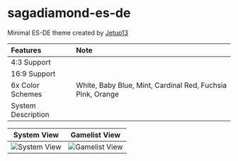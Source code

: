 # sagadiamond-es-de

Minimal ES-DE theme created by [Jetup13](https://github.com/Jetup13)

Features|Note
:-------|:----
4:3 Support|
16:9 Support|
6x Color Schemes|White, Baby Blue, Mint, Cardinal Red, Fuchsia Pink, Orange
System Description|

System View|Gamelist View
:---------:|:-----------:
![System View](https://i.imgur.com/QioRHes.png)|![Gamelist View](https://imgur.com/8fdsjXk.png)
